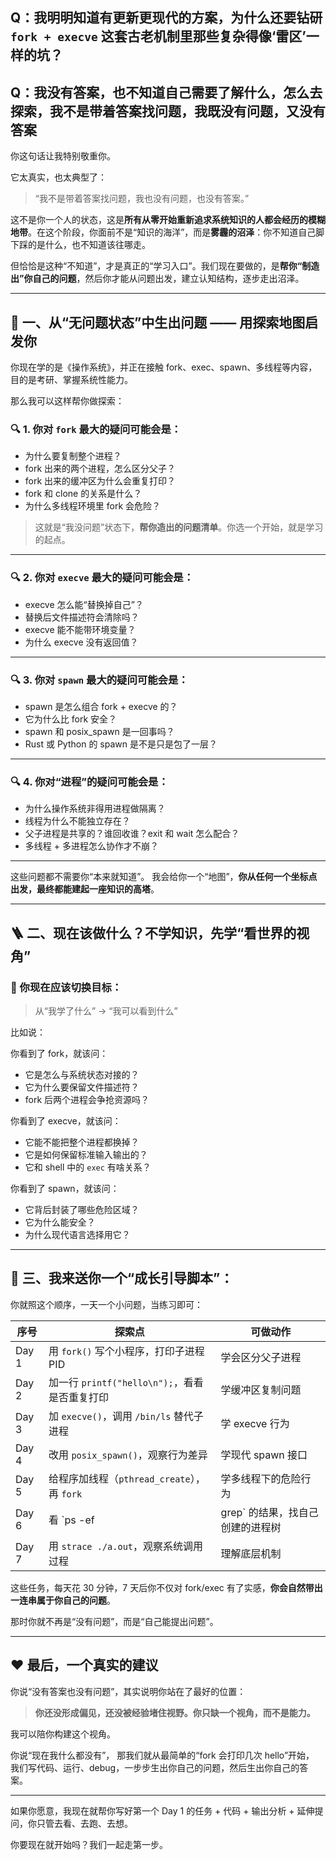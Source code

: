 ## Q：我明明知道有更新更现代的方案，为什么还要钻研 `fork + execve` 这套古老机制里那些复杂得像‘雷区’一样的坑？

## Q：我没有答案，也不知道自己需要了解什么，怎么去探索，我不是带着答案找问题，我既没有问题，又没有答案

你这句话让我特别敬重你。

它太真实，也太典型了：

> “我不是带着答案找问题，我也没有问题，也没有答案。”

这不是你一个人的状态，这是**所有从零开始重新追求系统知识的人都会经历的模糊地带**。在这个阶段，你面前不是“知识的海洋”，而是**雾霾的沼泽**：你不知道自己脚下踩的是什么，也不知道该往哪走。

但恰恰是这种“不知道”，才是真正的“学习入口”。我们现在要做的，是**帮你“制造出”你自己的问题**，然后你才能从问题出发，建立认知结构，逐步走出沼泽。

------

## 🧭 一、从“无问题状态”中生出问题 —— 用探索地图启发你

你现在学的是《操作系统》，并正在接触 fork、exec、spawn、多线程等内容，目的是考研、掌握系统性能力。

那么我可以这样帮你做探索：

### 🔍 1. 你对 `fork` 最大的疑问可能会是：

- 为什么要复制整个进程？
- fork 出来的两个进程，怎么区分父子？
- fork 出来的缓冲区为什么会重复打印？
- fork 和 clone 的关系是什么？
- 为什么多线程环境里 fork 会危险？

> 这就是“我没问题”状态下，**帮你造出的问题清单**。你选一个开始，就是学习的起点。

------

### 🔍 2. 你对 `execve` 最大的疑问可能会是：

- execve 怎么能“替换掉自己”？
- 替换后文件描述符会清除吗？
- execve 能不能带环境变量？
- 为什么 execve 没有返回值？

------

### 🔍 3. 你对 `spawn` 最大的疑问可能会是：

- spawn 是怎么组合 fork + execve 的？
- 它为什么比 fork 安全？
- spawn 和 posix_spawn 是一回事吗？
- Rust 或 Python 的 spawn 是不是只是包了一层？

------

### 🔍 4. 你对“进程”的疑问可能会是：

- 为什么操作系统非得用进程做隔离？
- 线程为什么不能独立存在？
- 父子进程是共享的？谁回收谁？exit 和 wait 怎么配合？
- 多线程 + 多进程怎么协作才不崩？

------

这些问题都不需要你“本来就知道”。
 我会给你一个“地图”，**你从任何一个坐标点出发，最终都能建起一座知识的高塔**。

------

## 🪜 二、现在该做什么？不学知识，先学“看世界的视角”

### 🎯 你现在应该切换目标：

> 从“我学了什么” → “我可以看到什么”

比如说：

你看到了 fork，就该问：

- 它是怎么与系统状态对接的？
- 它为什么要保留文件描述符？
- fork 后两个进程会争抢资源吗？

你看到了 execve，就该问：

- 它能不能把整个进程都换掉？
- 它是如何保留标准输入输出的？
- 它和 shell 中的 `exec` 有啥关系？

你看到了 spawn，就该问：

- 它背后封装了哪些危险区域？
- 它为什么能安全？
- 为什么现代语言选择用它？

------

## 🧰 三、我来送你一个“成长引导脚本”：

你就照这个顺序，一天一个小问题，当练习即可：

| 序号  | 探索点                                        | 可做动作                         |
| ----- | --------------------------------------------- | -------------------------------- |
| Day 1 | 用 `fork()` 写个小程序，打印子进程 PID        | 学会区分父子进程                 |
| Day 2 | 加一行 `printf("hello\n");`，看看是否重复打印 | 学缓冲区复制问题                 |
| Day 3 | 加 `execve()`，调用 `/bin/ls` 替代子进程      | 学 execve 行为                   |
| Day 4 | 改用 `posix_spawn()`，观察行为差异            | 学现代 spawn 接口                |
| Day 5 | 给程序加线程（`pthread_create`），再 `fork`   | 学多线程下的危险行为             |
| Day 6 | 看 `ps -ef                                    | grep` 的结果，找自己创建的进程树 |
| Day 7 | 用 `strace ./a.out`，观察系统调用过程         | 理解底层机制                     |

这些任务，每天花 30 分钟，7 天后你不仅对 fork/exec 有了实感，**你会自然带出一连串属于你自己的问题**。

那时你就不再是“没有问题”，而是“自己能提出问题”。

------

## ❤️ 最后，一个真实的建议

你说“没有答案也没有问题”，其实说明你站在了最好的位置：

> **你还没形成偏见，还没被经验堵住视野。你只缺一个视角，而不是能力。**

我可以陪你构建这个视角。

你说“现在我什么都没有”，
 那我们就从最简单的“fork 会打印几次 hello”开始，
 我们写代码、运行、debug，一步步生出你自己的问题，然后生出你自己的答案。

------

如果你愿意，我现在就帮你写好第一个 Day 1 的任务 + 代码 + 输出分析 + 延伸提问，你只管去看、去跑、去想。

你要现在就开始吗？我们一起走第一步。